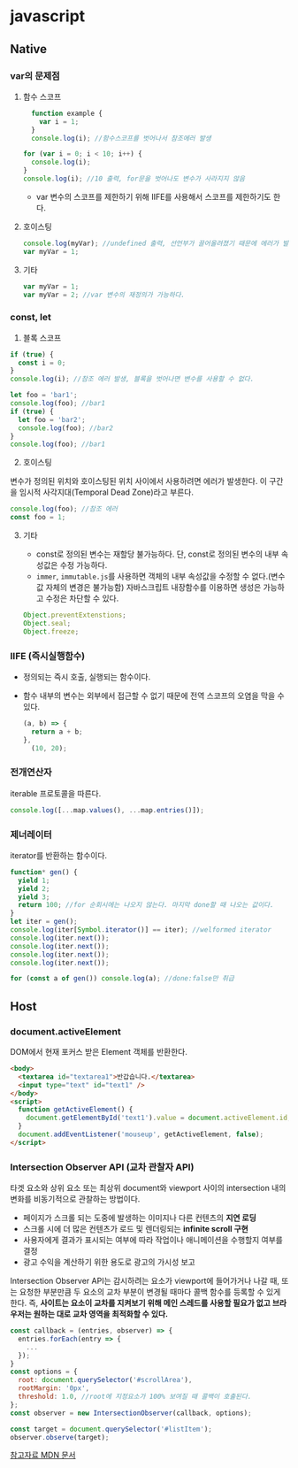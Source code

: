 # javascript

## Native

### var의 문제점

1. 함수 스코프

   ```javascript
     function example {
       var i = 1;
     }
     console.log(i); //함수스코프를 벗어나서 참조에러 발생
   ```

   ```javascript
   for (var i = 0; i < 10; i++) {
     console.log(i);
   }
   console.log(i); //10 출력, for문을 벗어나도 변수가 사라지지 않음
   ```

   - var 변수의 스코프를 제한하기 위해 IIFE를 사용해서 스코프를 제한하기도 한다.

2. 호이스팅

   ```javascript
   console.log(myVar); //undefined 출력, 선언부가 끌어올려졌기 때문에 에러가 발생하지 않음
   var myVar = 1;
   ```

3. 기타
   ```javascript
   var myVar = 1;
   var myVar = 2; //var 변수의 재정의가 가능하다.
   ```

### const, let

1. 블록 스코프

```javascript
if (true) {
  const i = 0;
}
console.log(i); //참조 에러 발생, 블록을 벗어나면 변수를 사용할 수 없다.
```

```javascript
let foo = 'bar1';
console.log(foo); //bar1
if (true) {
  let foo = 'bar2';
  console.log(foo); //bar2
}
console.log(foo); //bar1
```

2. 호이스팅

변수가 정의된 위치와 호이스팅된 위치 사이에서 사용하려면 에러가 발생한다. 이 구간을 임시적 사각지대(Temporal Dead Zone)라고 부른다.

```javascript
console.log(foo); //참조 에러
const foo = 1;
```

3. 기타

   - const로 정의된 변수는 재할당 불가능하다. 단, const로 정의된 변수의 내부 속성값은 수정 가능하다.
   - `immer`, `immutable.js`를 사용하면 객체의 내부 속성값을 수정할 수 없다.(변수 값 자체의 변경은 불가능함) 자바스크립트 내장함수를 이용하면 생성은 가능하고 수정은 차단할 수 있다.

   ```javascript
   Object.preventExtenstions;
   Object.seal;
   Object.freeze;
   ```

### IIFE (즉시실행함수)

- 정의되는 즉시 호출, 실행되는 함수이다.
- 함수 내부의 변수는 외부에서 접근할 수 없기 때문에 전역 스코프의 오염을 막을 수 있다.

  ```javascript
  (a, b) => {
    return a + b;
  },
    (10, 20);
  ```

### 전개연산자

iterable 프로토콜을 따른다.

```javascript
console.log([...map.values(), ...map.entries()]);
```

### 제너레이터

iterator를 반환하는 함수이다.

```javascript
function* gen() {
  yield 1;
  yield 2;
  yield 3;
  return 100; //for 순회시에는 나오지 않는다. 마지막 done할 때 나오는 값이다.
}
let iter = gen();
console.log(iter[Symbol.iterator()] == iter); //welformed iterator
console.log(iter.next());
console.log(iter.next());
console.log(iter.next());
console.log(iter.next());

for (const a of gen()) console.log(a); //done:false만 취급
```

## Host

### document.activeElement

DOM에서 현재 포커스 받은 Element 객체를 반환한다.

```html
<body>
  <textarea id="textarea1">반갑습니다.</textarea>
  <input type="text" id="text1" />
</body>
<script>
  function getActiveElement() {
    document.getElementById('text1').value = document.activeElement.id;
  }
  document.addEventListener('mouseup', getActiveElement, false);
</script>
```

### Intersection Observer API (교차 관찰자 API)

타겟 요소와 상위 요소 또는 최상위 document와 viewport 사이의 intersection 내의 변화를 비동기적으로 관찰하는 방법이다.

- 페이지가 스크롤 되는 도중에 발생하는 이미지나 다른 컨텐츠의 **지연 로딩**
- 스크롤 시에 더 많은 컨텐츠가 로드 및 렌더링되는 **infinite scroll 구현**
- 사용자에게 결과가 표시되는 여부에 따라 작업이나 애니메이션을 수행할지 여부를 결정
- 광고 수익을 계산하기 위한 용도로 광고의 가시성 보고

Intersection Observer API는 감시하려는 요소가 viewport에 들어가거나 나갈 때, 또는 요청한 부분만큼 두 요소의 교차 부분이 변경될 때마다 콜백 함수를 등록할 수 있게 한다. 즉, **사이트는 요소이 교차를 지켜보기 위해 메인 스레드를 사용할 필요가 없고 브라우저는 원하는 대로 교차 영역을 최적화할 수 있다.**

```javascript
const callback = (entries, observer) => {
  entries.forEach(entry => {
    ...
  });
}
const options = {
  root: document.querySelector('#scrollArea'),
  rootMargin: '0px',
  threshold: 1.0, //root에 지정요소가 100% 보여질 때 콜백이 호출된다.
};
const observer = new IntersectionObserver(callback, options);

const target = document.querySelector('#listItem');
observer.observe(target);
```

[참고자료 MDN 문서](https://developer.mozilla.org/ko/docs/Web/API/Intersection_Observer_API)
